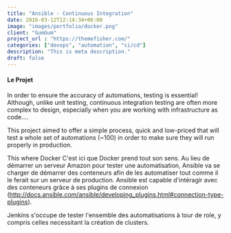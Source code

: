 ```yaml
---
title: "Ansible - Continuous Integration"
date: 2016-03-12T12:14:34+06:00
image: "images/portfolio/docker.png"
client: "GumGum"
project_url : "https://themefisher.com/"
categories: ["devops", "automation", "ci/cd"]
description: "This is meta description."
draft: false
---
```


#### Le Projet

In order to ensure the accuracy of automations, testing is essential! Although, unlike unit testing, continuous integration testing are often more complex to design, especially when you are working with infrastructure as code….

This project aimed to offer a simple process, quick and low-priced that will test a whole set of automations (~100) in order to make sure they will run properly in production.

This where Docker C'est ici que Docker prend tout son sens. Au lieu de démarrer un serveur Amazon pour tester une automatisation, Ansible va se charger de démarrer des conteneurs afin de les automatiser tout comme il le ferait sur un serveur de production. Ansible est capable d'intéragir avec des conteneurs grâce à ses plugins de connexion (http://docs.ansible.com/ansible/developing_plugins.html#connection-type-plugins).

Jenkins s'occupe de tester l'ensemble des automatisations à tour de role, y compris celles necessitant la création de clusters.

